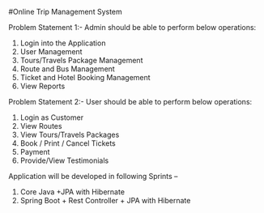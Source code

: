 #Online Trip Management System 
	
Problem Statement 1:- 
Admin should be able to perform below operations:
1.	 Login into the Application
2.	 User Management
3.	 Tours/Travels Package Management
4.	 Route and Bus Management
5.	 Ticket  and Hotel Booking Management
6.	 View Reports 

Problem Statement 2:-
User should  be able to perform below operations:  
1.	 Login as Customer
2.	 View Routes 
3.	 View  Tours/Travels  Packages
4.	 Book / Print / Cancel  Tickets
5.	 Payment  
6.	 Provide/View Testimonials 


Application will be developed in following Sprints –
1.	Core Java +JPA with Hibernate 
2.	Spring Boot + Rest Controller + JPA with Hibernate
